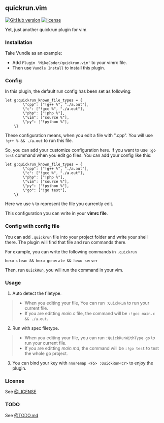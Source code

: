 quickrun.vim
---

[![GitHub version](https://badge.fury.io/gh/MikeCoder%2Fquickrun.vim.svg)](https://badge.fury.io/gh/MikeCoder%2Fquickrun.vim)
[![license](https://img.shields.io/github/license/mashape/apistatus.svg?style=flat)](https://mit-license.org/)

Yet, just another quickrun plugin for vim.

### Installation
Take Vundle as an example:

+ Add `Plugin 'MikeCoder/quickrun.vim'` to your vimrc file.
+ Then use `Vundle Install` to install this plugin.


### Config
In this plugin, the default run config has been set as following:
```
let g:quickrun_known_file_types = {
        \"cpp": ["!g++ %", "./a.out"],
        \"c": ["!gcc %", "./a.out"],
        \"php": ["!php %"],
        \"vim": ["source %"],
        \"py": ["!python %"],
    \}
```

These configuration means, when you edit a file with ".cpp". You will use `!g++ % && ./a.out` to run this file.

So, you can add your customize configuration here. If you want to use `:go test` command when you edit go files. You can add your config like this:

```
let g:quickrun_known_file_types = {
        \"cpp": ["!g++ %", "./a.out"],
        \"c": ["!gcc %", "./a.out"],
        \"php": ["!php %"],
        \"vim": ["source %"],
        \"py": ["!python %"],
        \"go": ["!go test"],
    \}
```

Here we use `%` to represent the file you currently edit.

This configuration you can write in your **vimrc file**.

### Config with config file
You can add `.quickrun` file into your project folder and write your shell there. The plugin will find that file and run commands there.

For example, you can write the following commands in `.quickrun`

```
hexo clean && hexo generate && hexo server
```

Then, run `QuickRun`, you will run the command in your vim.

### Usage
1. Auto detect the filetype.
> + When you editing your file, You can run `:QuickRun` to run your current file.
> + If you are editting *main.c* file, the command will be `:!gcc main.c && ./a.out`.

2. Run with spec filetype.
> + When you editing your file, you can run `:QuickRunWithType go` to run your current file.
> + If you are editting *main.md*, the command will be `:!go test` to test the whole go project.

3. You can bind your key with `nnoremap <F5> :QuickRun<cr>` to enjoy the plugin.

### License
See [@LICENSE](./LICENSE)


### TODO
See [@TODO.md](./TODO.md)
